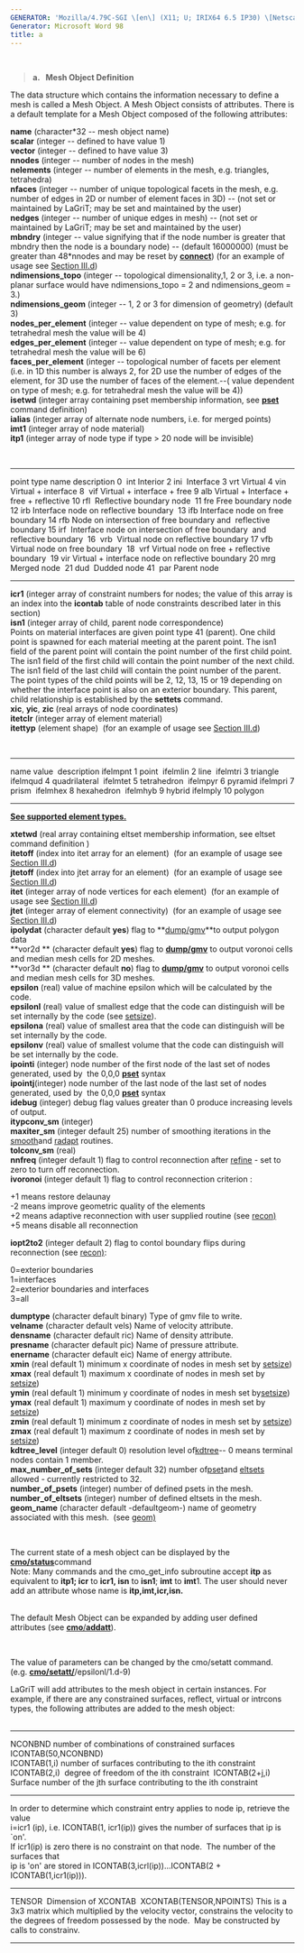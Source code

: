 ```yaml
---
GENERATOR: 'Mozilla/4.79C-SGI \[en\] (X11; U; IRIX64 6.5 IP30) \[Netscape\]'
Generator: Microsoft Word 98
title: a
---
```


 

> **a.   Mesh Object Definition**

The data structure which contains the information necessary to define a
mesh is called a Mesh Object. A Mesh Object consists of attributes.
There is a default template for a Mesh Object composed of the following
attributes:

**name** (character\*32 -- mesh object name)\
**scalar** (integer -- defined to have value 1)\
**vector** (integer -- defined to have value 3)\
**nnodes** (integer -- number of nodes in the mesh)\
**nelements** (integer -- number of elements in the mesh, e.g.
triangles, tetrahedra)\
**nfaces** (integer -- number of unique topological facets in the mesh,
e.g. number of edges in 2D or number of element faces in 3D) -- (not set
or maintained by LaGriT; may be set and maintained by the user)\
**nedges** (integer -- number of unique edges in mesh) -- (not set or
maintained by LaGriT; may be set and maintained by the user)\
**mbndry** (integer -- value signifying that if the node number is
greater that mbndry then the node is a boundary node) -- (default
16000000) (must be greater than 48\*nnodes and may be reset by
**[connect](CONNECT1.html)**) (for an example of usage see [Section
III.d](meshobjcon.html#mbndry))\
**ndimensions\_topo** (integer -- topological dimensionality,1, 2 or 3,
i.e. a non-planar surface would have ndimensions\_topo = 2 and
ndimensions\_geom = 3.)\
**ndimensions\_geom** (integer -- 1, 2 or 3 for dimension of geometry)
(default 3)\
**nodes\_per\_element** (integer -- value dependent on type of mesh;
e.g. for tetrahedral mesh the value will be 4)\
**edges\_per\_element** (integer -- value dependent on type of mesh;
e.g. for tetrahedral mesh the value will be 6)\
**faces\_per\_element** (integer -- topological number of facets per
element (i.e. in 1D this number is always 2, for 2D use the number of
edges of the element, for 3D use the number of faces of the element.--(
value dependent on type of mesh; e.g. for tetrahedral mesh the value
will be 4))\
**isetwd** (integer array containing pset membership information, see
**[pset](PSET.html)** command definition)\
**ialias** (integer array of alternate node numbers, i.e. for merged
points)\
**imt1** (integer array of node material)\
**itp1** (integer array of node type if type &gt; 20 node will be
invisible)

 

  ------------ ------ ----------------------------------------------------------------
  point type   name   description
  0            int    Interior
  2            ini    Interface
  3            vrt    Virtual
  4            vin    Virtual + interface
  8            vif    Virtual + interface + free
  9            alb    Virtual + Interface + free + reflective
  10           rfl    Reflective boundary node 
  11           fre    Free boundary node 
  12           irb    Interface node on reflective boundary 
  13           ifb    Interface node on free boundary
  14           rfb    Node on intersection of free boundary and  reflective boundary
  15           irf    Interface node on intersection of free boundary 
                      and reflective boundary 
  16           vrb    Virtual node on reflective boundary
  17           vfb    Virtual node on free boundary 
  18           vrf    Virtual node on free + reflective boundary 
  19           vir    Virtual + interface node on reflective boundary
  20           mrg    Merged node 
  21           dud    Dudded node
  41           par    Parent node
  ------------ ------ ----------------------------------------------------------------

**icr1** (integer array of constraint numbers for nodes; the value of
this array is an index into the **icontab** table of node constraints
described later in this section)\
**isn1** (integer array of child, parent node correspondence)\
Points on material interfaces are given point type 41 (parent). One
child point is spawned for each material meeting at the parent point.
The isn1 field of the parent point will contain the point number of the
first child point. The isn1 field of the first child will contain the
point number of the next child. The isn1 field of the last child will
contain the point number of the parent. The point types of the child
points will be 2, 12, 13, 15 or 19 depending on whether the interface
point is also on an exterior boundary. This parent, child relationship
is established by the **settets** command.\
**xic**, **yic**, **zic** (real arrays of node coordinates)\
**itetclr** (integer array of element material)\
**itettyp** (element shape)  (for an example of usage see [Section
III.d](meshobjcon.html#itettyp))

 

  ---------- ------- ----------------
  name       value    description
  ifelmpnt   1       point 
  ifelmlin   2       line 
  ifelmtri   3       triangle 
  ifelmqud   4       quadrilateral 
  ifelmtet   5       tetrahedron 
  ifelmpyr   6       pyramid
  ifelmpri   7       prism 
  ifelmhex   8       hexahedron 
  ifelmhyb   9       hybrid
  ifelmply   10      polygon
  ---------- ------- ----------------

**[See supported element types.](supported.html)**

**xtetwd** (real array containing eltset membership information, see
eltset command definition )\
**itetoff** (index into itet array for an element)  (for an example of
usage see [Section III.d](meshobjcon.html#itetoff))\
**jtetoff** (index into jtet array for an element)  (for an example of
usage see [Section III.d](meshobjcon.html#jtetoff))\
**itet** (integer array of node vertices for each element)  (for an
example of usage see [Section III.d](meshobjcon.html#itet))\
**jtet** (integer array of element connectivity)  (for an example of
usage see [Section III.d](meshobjcon.html#jtet))\
**ipolydat** (character default **yes**) flag to
**[dump/gmv](DUMP2.html)**to output polygon data\
**vor2d ** (character default **yes**) flag to
**[dump/gmv](DUMP2.html)** to output voronoi cells and median mesh cells
for 2D meshes.\
**vor3d ** (character default **no**) flag to **[dump/gmv](DUMP2.html)**
to output voronoi cells and median mesh cells for 3D meshes.\
**epsilon** (real) value of machine epsilon which will be calculated by
the code.\
**epsilonl** (real) value of smallest edge that the code can distinguish
will be set internally by the code (see [setsize](SETSIZE.html)).\
**epsilona** (real) value of smallest area that the code can distinguish
will be set internally by the code.\
**epsilonv** (real) value of smallest volume that the code can
distinguish will be set internally by the code.\
**ipointi** (integer) node number of the first node of the last set of
nodes generated, used by  the 0,0,0 **[pset](PSET.html)** syntax\
**ipointj**(integer) node number of the last node of the last set of
nodes generated, used by  the 0,0,0 **[pset](PSET.html)** syntax\
**idebug** (integer) debug flag values greater than 0 produce increasing
levels of output.\
**itypconv\_sm** (integer)\
**maxiter\_sm** (integer default 25) number of smoothing iterations in
the [smooth](SMOOTH.html)and [radapt](RADAPT.html) routines.\
**tolconv\_sm** (real)\
**nnfreq** (integer default 1) flag to control reconnection after
[refine](REFINE.html) - set to zero to turn off reconnection.\
**ivoronoi** (integer default 1) flag to control reconnection criterion
:

+1 means restore delaunay\
-2 means improve geometric quality of the elements\
+2 means adaptive reconnection with user supplied routine (see
[recon)](RECON.html)\
+5 means disable all reconnection

**iopt2to2** (integer default 2) flag to contol boundary flips during
reconnection (see [recon)](RECON.html):

0=exterior boundaries\
1=interfaces\
2=exterior boundaries and interfaces\
3=all

**dumptype** (character default binary) Type of gmv file to write.\
**velname** (character default vels) Name of velocity attribute.\
**densname** (character default ric) Name of density attribute.\
**presname** (character default pic) Name of pressure attribute.\
**enername** (character default eic) Name of energy attribute.\
**xmin** (real default 1) minimum x coordinate of nodes in mesh set by
[setsize](SETSIZE.html))\
**xmax** (real default 1) maximum x coordinate of nodes in mesh set by
[setsize](SETSIZE.html))\
**ymin** (real default 1) minimum y coordinate of nodes in mesh set
by[setsize](SETSIZE.html))\
**ymax** (real default 1) maximum y coordinate of nodes in mesh set by
[setsize](SETSIZE.html))\
**zmin** (real default 1) minimum z coordinate of nodes in mesh set by
[setsize](SETSIZE.html))\
**zmax** (real default 1) maximum z coordinate of nodes in mesh set by
[setsize](SETSIZE.html))\
**kdtree\_level** (integer default 0) resolution level
of[kdtree](kdtree.html)-- 0 means terminal nodes contain 1 member.\
**max\_number\_of\_sets** (integer default 32) number
of[pset](PSET.html)and [eltsets](ELTSET2.html) allowed - currently
restricted to 32.\
**number\_of\_psets** (integer) number of defined psets in the mesh.\
**number\_of\_eltsets** (integer) number of defined eltsets in the
mesh.\
**geom\_name** (character default -defaultgeom-) name of geometry
associated with this mesh.  (see [geom)](cmo_geom.html)

 

The current state of a mesh object can be displayed by the
[**cmo/status**](cmo_status.html)command\
Note: Many commands and the cmo\_get\_info subroutine accept **itp** as
equivalent to **itp1; icr** to **icr1, isn** to **isn1**; **imt** to
**imt**1. The user should never add an attribute whose name is
**itp,imt,icr,isn.**\
 

The default Mesh Object can be expanded by adding user defined
attributes (see [**cmo**/**addatt**](cmo_addatt.html)).

 

The value of parameters can be changed by the cmo/setatt command.\
(e.g. **[cmo/setatt/](cmo_setatt.html)**/epsilonl/1.d-9)

LaGriT will add attributes to the mesh object in certain instances. For
example, if there are any constrained surfaces, reflect, virtual or
intrcons types, the following attributes are added to the mesh object:\
 

  --------------------- ----------------------------------------------------------------------
  NCONBND               number of combinations of constrained surfaces 
  ICONTAB(50,NCONBND)   
  ICONTAB(1,i)          number of surfaces contributing to the ith constraint 
  ICONTAB(2,i)          degree of freedom of the ith constraint 
  ICONTAB(2+j,i)        Surface number of the jth surface contributing to the ith constraint
  --------------------- ----------------------------------------------------------------------

In order to determine which constraint entry applies to node ip,
retrieve the value\
i=icr1 (ip), i.e. ICONTAB(1, icr1(ip)) gives the number of surfaces that
ip is \`on'.\
If icr1(ip) is zero there is no constraint on that node.  The number of
the surfaces that\
ip is 'on' are stored in ICONTAB(3,icrl(ip))...ICONTAB(2 +
ICONTAB(1,icr1(ip))).

  ------------------------- ------------------------------------------------------------------------------------------------------------------------------------------------------------------------------------
  TENSOR                    Dimension of XCONTAB 
  XCONTAB(TENSOR,NPOINTS)   This is a 3x3 matrix which multiplied by the velocity vector, constrains the velocity to the degrees of freedom possessed by the node.  May be constructed by calls to constrainv.

  ------------------------- ------------------------------------------------------------------------------------------------------------------------------------------------------------------------------------
